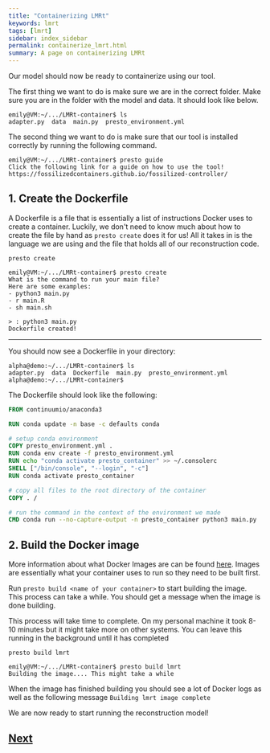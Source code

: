 ```yaml
---
title: "Containerizing LMRt"
keywords: lmrt
tags: [lmrt]
sidebar: index_sidebar
permalink: containerize_lmrt.html
summary: A page on containerizing LMRt
---
```


Our model should now be ready to containerize using our tool.

The first thing we want to do is make sure we are in the correct folder. Make sure you are in the folder with the model and data. It should look like below.
```console
emily@VM:~/.../LMRt-container$ ls
adapter.py  data  main.py  presto_environment.yml
```
The second thing we want to do is make sure that our tool is installed correctly by running the following command.
```console
emily@VM:~/.../LMRt-container$ presto guide
Click the following link for a guide on how to use the tool!
https://fossilizedcontainers.github.io/fossilized-controller/
```

## 1. Create the Dockerfile
A Dockerfile is a file that is essentially a list of instructions Docker uses to create a container. Luckily, we don't need to know much about how to create the file by hand as `presto create` does it for us! All it takes in is the language we are using and the file that holds all of our reconstruction code.

```
presto create
```

```console
emily@VM:~/.../LMRt-container$ presto create
What is the command to run your main file?
Here are some examples:
- python3 main.py
- r main.R
- sh main.sh

> : python3 main.py
Dockerfile created!
```
---

You should now see a Dockerfile in your directory:
```console
alpha@demo:~/.../LMRt-container$ ls
adapter.py  data  Dockerfile  main.py  presto_environment.yml
alpha@demo:~/.../LMRt-container$
```
The Dockerfile should look like the following:
```Dockerfile
FROM continuumio/anaconda3

RUN conda update -n base -c defaults conda

# setup conda environment
COPY presto_environment.yml .
RUN conda env create -f presto_environment.yml
RUN echo "conda activate presto_container" >> ~/.consolerc
SHELL ["/bin/console", "--login", "-c"]
RUN conda activate presto_container

# copy all files to the root directory of the container
COPY . /

# run the command in the context of the environment we made
CMD conda run --no-capture-output -n presto_container python3 main.py
```

## 2. Build the Docker image
More information about what Docker Images are can be found
[here](/docker.html#docker-images). Images are essentially what your container uses to run so they need to be built first.

Run `presto build <name of your container>` to start building the image. This
process can take a while. You should get a message when the image is done
building.

This process will take time to complete. On my personal machine it took 8-10 minutes but it might take more on other systems. You can leave this running in the background until it has completed

```console
presto build lmrt
```

```console
emily@VM:~/.../LMRt-container$ presto build lmrt
Building the image.... This might take a while
```

When the image has finished building you should see a lot of Docker logs as well as the following message
`Building lmrt image complete`

We are now ready to start running the reconstruction model!
## [Next](https://fossilizedcontainers.github.io/fossilized-controller/run_lmrt.html)
